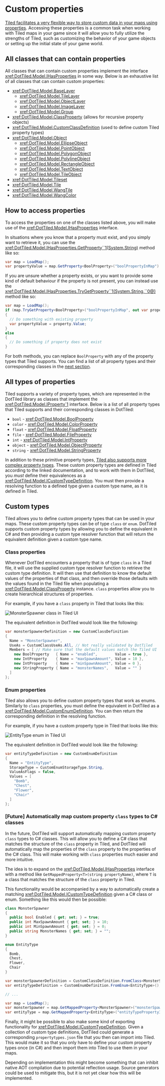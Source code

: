 # Custom properties

[Tiled facilitates a very flexible way to store custom data in your maps using properties](https://doc.mapeditor.org/en/stable/manual/custom-properties/#custom-properties). Accessing these properties is a common task when working with Tiled maps in your game since it will allow you to fully utilize the strengths of Tiled, such as customizing the behavior of your game objects or setting up the initial state of your game world.

## All classes that can contain properties

All classes that can contain custom properties implement the interface <xref:DotTiled.Model.IHasProperties> in some way. Below is an exhaustive list of all classes that can contain custom properties:

- <xref:DotTiled.Model.BaseLayer> 
    - <xref:DotTiled.Model.TileLayer>
    - <xref:DotTiled.Model.ObjectLayer>
    - <xref:DotTiled.Model.ImageLayer>
    - <xref:DotTiled.Model.Group>
- <xref:DotTiled.Model.ClassProperty> (allows for recursive property objects)
- <xref:DotTiled.Model.CustomClassDefinition> (used to define custom Tiled property types)
- <xref:DotTiled.Model.Object>
    - <xref:DotTiled.Model.EllipseObject>
    - <xref:DotTiled.Model.PointObject>
    - <xref:DotTiled.Model.PolygonObject>
    - <xref:DotTiled.Model.PolylineObject>
    - <xref:DotTiled.Model.RectangleObject>
    - <xref:DotTiled.Model.TextObject>
    - <xref:DotTiled.Model.TileObject>
- <xref:DotTiled.Model.Tileset>
- <xref:DotTiled.Model.Tile>
- <xref:DotTiled.Model.WangTile>
- <xref:DotTiled.Model.WangColor>

## How to access properties

To access the properties on one of the classes listed above, you will make use of the <xref:DotTiled.Model.IHasProperties> interface.

In situations where you know that a property must exist, and you simply want to retrieve it, you can use the <xref:DotTiled.Model.IHasProperties.GetProperty``1(System.String)> method like so:

```csharp
var map = LoadMap();
var propertyValue = map.GetProperty<BoolProperty>("boolPropertyInMap").Value;
```

If you are unsure whether a property exists, or you want to provide some kind of default behaviour if the property is not present, you can instead use the <xref:DotTiled.Model.IHasProperties.TryGetProperty``1(System.String,``0@)> method like so:

```csharp
var map = LoadMap();
if (map.TryGetProperty<BoolProperty>("boolPropertyInMap", out var property))
{
  // Do something with existing property
  var propertyValue = property.Value;
}
else
{
  // Do something if property does not exist
}
```

For both methods, you can replace `BoolProperty` with any of the property types that Tiled supports. You can find a list of all property types and their corresponding classes in the [next section](#all-types-of-properties).

## All types of properties

Tiled supports a variety of property types, which are represented in the DotTiled library as classes that implement the <xref:DotTiled.Model.IProperty`1> interface. Below is a list of all property types that Tiled supports and their corresponding classes in DotTiled:

- `bool` - <xref:DotTiled.Model.BoolProperty>
- `color` - <xref:DotTiled.Model.ColorProperty>
- `float` - <xref:DotTiled.Model.FloatProperty>
- `file` - <xref:DotTiled.Model.FileProperty>
- `int` - <xref:DotTiled.Model.IntProperty>
- `object` - <xref:DotTiled.Model.ObjectProperty>
- `string` - <xref:DotTiled.Model.StringProperty>

In addition to these primitive property types, [Tiled also supports more complex property types](https://doc.mapeditor.org/en/stable/manual/custom-properties/#custom-types). These custom property types are defined in Tiled according to the linked documentation, and to work with them in DotTiled, you *must* define their equivalences as a <xref:DotTiled.Model.ICustomTypeDefinition>. You must then provide a resolving function to a defined type given a custom type name, as it is defined in Tiled.

## Custom types

Tiled allows you to define custom property types that can be used in your maps. These custom property types can be of type `class` or `enum`. DotTiled supports custom property types by allowing you to define the equivalent in C# and then providing a custom type resolver function that will return the equivalent definition given a custom type name.

### Class properties

Whenever DotTiled encounters a property that is of type `class` in a Tiled file, it will use the supplied custom type resolver function to retrieve the custom type definition. It will then use that definition to know the default values of the properties of that class, and then override those defaults with the values found in the Tiled file when populating a <xref:DotTiled.Model.ClassProperty> instance. `class` properties allow you to create hierarchical structures of properties.

For example, if you have a `class` property in Tiled that looks like this:

![MonsterSpawner class in Tiled UI](../../images/monster-spawner-class.png)

The equivalent definition in DotTiled would look like the following:

```csharp
var monsterSpawnerDefinition = new CustomClassDefinition
{
  Name = "MonsterSpawner",
  UseAs = CustomClassUseAs.All, // Not really validated by DotTiled
  Members = [ // Make sure that the default values match the Tiled UI
    new BoolProperty   { Name = "enabled",        Value = true },
    new IntProperty    { Name = "maxSpawnAmount", Value = 10 },
    new IntProperty    { Name = "minSpawnAmount", Value = 0 },
    new StringProperty { Name = "monsterNames",   Value = "" }
  ]
};
```

### Enum properties  

Tiled also allows you to define custom property types that work as enums. Similarly to `class` properties, you must define the equivalent in DotTiled as a <xref:DotTiled.Model.CustomEnumDefinition>. You can then return the corresponding definition in the resolving function.

For example, if you have a custom property type in Tiled that looks like this:

![EntityType enum in Tiled UI](../../images/entity-type-enum.png)

The equivalent definition in DotTiled would look like the following:

```csharp
var entityTypeDefinition = new CustomEnumDefinition
{
  Name = "EntityType",
  StorageType = CustomEnumStorageType.String,
  ValueAsFlags = false,
  Values = [
    "Bomb",
    "Chest",
    "Flower",
    "Chair"
  ]
};
```

### [Future] Automatically map custom property `class` types to C# classes

In the future, DotTiled will support automatically mapping custom property `class` types to C# classes. This will allow you to define a C# class that matches the structure of the `class` property in Tiled, and DotTiled will automatically map the properties of the `class` property to the properties of the C# class. This will make working with `class` properties much easier and more intuitive.

The idea is to expand on the <xref:DotTiled.Model.IHasProperties> interface with a method like `GetMappedProperty<T>(string propertyName)`, where `T` is a class that matches the structure of the `class` property in Tiled.

This functionality would be accompanied by a way to automatically create a matching <xref:DotTiled.Model.ICustomTypeDefinition> given a C# class or enum. Something like this would then be possible:

```csharp
class MonsterSpawner
{
  public bool Enabled { get; set; } = true;
  public int MaxSpawnAmount { get; set; } = 10;
  public int MinSpawnAmount { get; set; } = 0;
  public string MonsterNames { get; set; } = "";
}

enum EntityType
{
  Bomb,
  Chest,
  Flower,
  Chair
}

var monsterSpawnerDefinition = CustomClassDefinition.FromClass<MonsterSpawner>();
var entityTypeDefinition = CustomEnumDefinition.FromEnum<EntityType>();

// ...

var map = LoadMap();
var monsterSpawner = map.GetMappedProperty<MonsterSpawner>("monsterSpawnerPropertyInMap");
var entityType = map.GetMappedProperty<EntityType>("entityTypePropertyInMap");
```

Finally, it might be possible to also make some kind of exporting functionality for <xref:DotTiled.Model.ICustomTypeDefinition>. Given a collection of custom type definitions, DotTiled could generate a corresponding `propertytypes.json` file that you then can import into Tiled. This would make it so that you only have to define your custom property types once (in C#) and then import them into Tiled to use them in your maps.

Depending on implementation this might become something that can inhibit native AOT compilation due to potential reflection usage. Source generators could be used to mitigate this, but it is not yet clear how this will be implemented.
